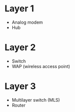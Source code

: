 # Layer 1

* Analog modem
* Hub

# Layer 2

* Switch
* WAP (wireless access point)

# Layer 3

* Multilayer switch (MLS)
* Router

